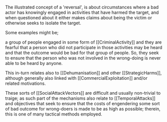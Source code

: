 The illustrated concept of a 'reversal', is about circumstances where a bad actor has knowingly engaged in activities that have harmed the target, and when questioned about it either makes claims about being the victim or otherwise seeks to isolate the target. 

Some examples might be;

a group of people engaged in some form of [[CriminalActivity]] and they are fearful that a person who did not participate in those activities may be heard and that the outcome would be bad for that group of people.  So, they seek to ensure that the person who was not involved in the wrong-doing is never able to be heard by anyone. 

This in-turn relates also to [[Dehumanisation]] and other [[StrategicHarms]], although generally also linked with [[CommercialExploitation]] and/or related motivations.

These sorts of [[SocialAttackVectors]] are difficult and usually non-trivial to traige; as such part of the mechanisms also relate to [[TemporalAttacks]] and objectives that seek to ensure that the costs of engendering some sort of bad outcome for wrong-doers is made to be as high as possible; therein, this is one of many tactical methods employed.
